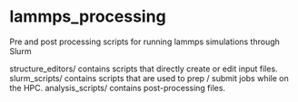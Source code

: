 # lammps_processing
Pre and post processing scripts for running lammps simulations through Slurm

structure_editors/ contains scripts that directly create or edit input files. 
slurm_scripts/ contains scripts that are used to prep / submit jobs while on the HPC.
analysis_scripts/ contains post-processing files.

